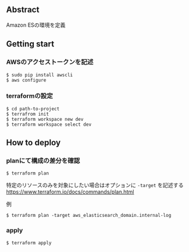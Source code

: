 ## Abstract

Amazon ESの環境を定義

## Getting start

### AWSのアクセストークンを記述

```
$ sudo pip install awscli
$ aws configure
```

### terraformの設定

```
$ cd path-to-project
$ terrafrom init
$ terraform workspace new dev
$ terraform workspace select dev
```

## How to deploy

### planにて構成の差分を確認

```
$ terraform plan
```

特定のリソースのみを対象にしたい場合はオプションに `-target` を記述する
https://www.terraform.io/docs/commands/plan.html

例

```
$ terraform plan -target aws_elasticsearch_domain.internal-log
```

### apply

```
$ terraform apply
```
